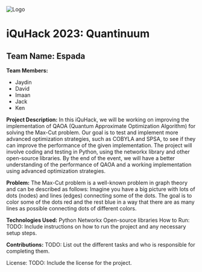 ![Logo](https://github.com/GloverTheProgrammer/Espada/blob/main/suppport/wordmark-01.png?raw=true)

# iQuHack 2023: Quantinuum

## Team Name: Espada

**Team Members:** 
* Jaydin
* David
* Imaan
* Jack
* Ken


**Project Description:**
In this iQuHack, we will be working on improving the implementation of QAOA (Quantum Approximate Optimization Algorithm) for solving the Max-Cut problem. Our goal is to test and implement more advanced optimization strategies, such as COBYLA and SPSA, to see if they can improve the performance of the given implementation. The project will involve coding and testing in Python, using the networkx library and other open-source libraries. By the end of the event, we will have a better understanding of the performance of QAOA and a working implementation using advanced optimization strategies.

**Problem:**
The Max-Cut problem is a well-known problem in graph theory and can be described as follows: Imagine you have a big picture with lots of dots (nodes) and lines (edges) connecting some of the dots. The goal is to color some of the dots red and the rest blue in a way that there are as many lines as possible connecting dots of different colors.

**Technologies Used:**
Python
Networkx
Open-source libraries
How to Run:
TODO: Include instructions on how to run the project and any necessary setup steps.

**Contributions:**
TODO: List out the different tasks and who is responsible for completing them.

License:
TODO: Include the license for the project.
